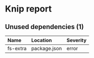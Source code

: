 # Knip report

## Unused dependencies (1)

| Name     | Location     | Severity |
| :------- | :----------- | :------- |
| fs-extra | package.json | error    |

